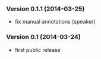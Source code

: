 ### Version 0.1.1 (2014-03-25)

  - fix manual annotations (speaker)

### Version 0.1 (2014-03-24)

  - first public release
